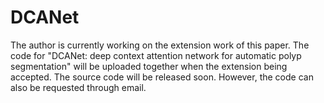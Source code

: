 # DCANet
The author is currently working on the extension work of this paper.
The code for "DCANet: deep context attention network for automatic polyp segmentation" will be uploaded together when the extension being accepted.
The source code will be released soon. However, the code can also be requested through email. 
